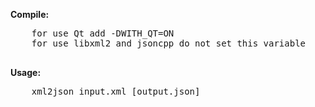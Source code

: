 <b>Compile:</b><br>
<pre>
    for use Qt add -DWITH_QT=ON
    for use libxml2 and jsoncpp do not set this variable
 </pre>

<b>Usage:</b><br>
<pre>
    xml2json input.xml [output.json]
 </pre>
